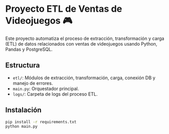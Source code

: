 # Proyecto ETL de Ventas de Videojuegos 🎮

Este proyecto automatiza el proceso de extracción, transformación y carga (ETL) de datos relacionados con ventas de videojuegos usando Python, Pandas y PostgreSQL.

## Estructura
- `etl/`: Módulos de extracción, transformación, carga, conexión DB y manejo de errores.
- `main.py`: Orquestador principal.
- `logs/`: Carpeta de logs del proceso ETL.

## Instalación
```bash
pip install -r requirements.txt
python main.py
